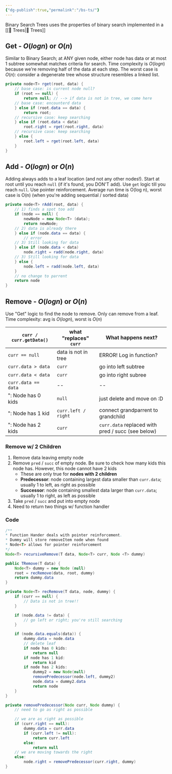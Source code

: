 ```yaml
---
{"dg-publish":true,"permalink":"/bs-ts/"}
---
```


Binary Search Trees uses the properties of binary search implemented in a [[🌴 Trees\|🌴 Trees]]
## Get - $O(log n)$ or $O(n)$
Similar to Binary Search; at ANY given node, either node has data or at most 1 subtree somewhat matches criteria for search. Time complexity is $O(log n)$ because we're removing half of the data at each step. The worst case is $O(n)$: consider a degenerate tree whose structure resembles a linked list.
```java 
private node<T> rget(root, data) {
	// base case: is current node null?  
	if (root == null) {
		return null; // --> if data is not in tree, we come here 
	// base case: encounterd data 
	} else if (root.data == data) {
		return root;   
	// recursive case: keep searching 
	} else if (root.data < data)
		root.right = rget(root.right, data)
	// recursive case: keep searching 
	} else {
		root.left = rget(root.left, data)
	}
}
```
## Add - $O(log n)$ or $O(n)$
Adding always adds to a leaf location (and not any other nodes!). Start at root until you reach `null` (if it's found, you DON'T add). Use `get` logic till you reach `null`. Use pointer reinforcement. Average run time is O(log n), worst case is O(n) (when you're adding sequential / sorted data)
```java
private node<T> rAdd(root, data) {
	// 1) finds a spot too add
	if (node == null) {
		newNode = new Node<T> (data); 
		return newNode; 
	// 2) data is already there 
	} else if (node.data == data) {
		// error 
	// 3) Still looking for data
	} else if (node.data < data)
		node.right = radd(node.right, data)
	// 3) Still looking for data
	} else {
		node.left = radd(node.left, data)
	}
	// no change to parrent
	return node
}
```
## Remove -  $O(log n)$ or $O(n)$
Use "Get" logic to find the node to remove. Only can remove from a leaf. Time complexity: avg is $O(log n)$, worst is $O(n)$ 

| `curr / curr.getData()` | what "replaces" `curr` | What happens next?                                             |
| ----------------------- | ---------------------- | ------------------------------------------------- |
| `curr == null`          | data is not in tree    | ERROR! Log in function?                           |
| `curr.data > data`      | `curr`                 | go into left subtree                              |
| `curr.data < data`      | `curr`                 | go into right subree                              |
| `curr.data == data`     | --                     | --                                                | 
| ": Node has 0 kids      | `null`                 | just delete and move on :D                        |
| ": Node has 1 kid       | `curr.left / right`    | connect grandparrent to grandchild                |
| ": Node has 2 kids      | `curr`                 | `curr.data` replaced with pred / succ (see below) |

### Remove w/ 2 Children 
1. Remove data leaving empty node 
2. Remove `pred` / `succ` of empty node. Be sure to check how many kids this node has. However, this node cannot have 2 kids
	- These are only true for **nodes with 2 children**
	- **Predecessor**: node containing largest data smaller than `curr.data`; usually 1 to left, as right as possible 
	- **Successor**: node containing smallest data larger than `curr.data`; usually 1 to right, as left as possible
3. Take `pred` / `succ` and put into empty node
4. Need to return two things w/ function handler 
### Code
```java
/**
* Function Hander deals with pointer reinforcement. 
* Dummy will store removeItem node when found
* Node<T> allows for pointer reinforcement
*/
Node<T> recursiveRemove(T data, Node<T> curr, Node <T> dummy)

public TRemove(T data) {
	Node<T> dummy = new Node (null)
	root = recRemove(data, root, dummy)
	return dummy.data
}

private Node<T> recRemove(T data, node, dummy) {
	if (curr == null) {
		// Data is not in tree!! 
	}

	if (node.data != data) {
		// go left or right; you're still searching
	} 

	if (node.data.equals(data)) {
		dummy.data = node.data
		// delete leaf
		if node has 0 kids:  
			return null
		if node has 1 kid:
			return kid
		if node has 2 kids:
			dummy2 = new Node(null)
			removePredecessor(node.left, dummy2)
			node.data = dummy2.data
			return node
	}
}

private removePredecessor(Node curr, Node dummy) {
	// need to go as right as possible 

	// we are as right as possible 
	if (curr.right == null):
		dummy.data = curr.data
		if (curr.left != null):
			return curr.left
		else:
			return null 
	// we are moving towards the right 
	else: 
		node.right = removePredecessor(curr.right, dummy)
}
```
